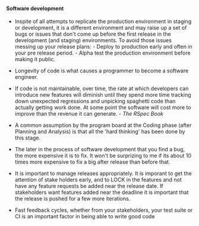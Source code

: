 #### Software development

- Inspite of all attempts to replicate the production environment in staging or development, it is a different environment and may raise up a set of bugs or issues that don't come up before the first release in the development (and staging) environments. To avoid those issues messing up your release plans: 
        - Deploy to production early and often in your pre release period.
        - Alpha test the production environment before making it public.

- Longevity of code is what causes a programmer to become a software engineer.

- If code is not maintainable, over time, the rate at which developers can introduce new features will diminish until they spend more time tracking down unexpected regressions and unpicking spaghetti code than actually getting work done. At some point the software will cost more to improve than the revenue it can generate. - _The RSpec Book_

- A common assumption by the program board at the Coding phase (after Planning and Analysis) is that all the 'hard thinking' has been done by this stage. 

- The later in the process of software development that you find a bug, the more expensive it is to fix. It won't be surprizing to me if its about 10 times more expensive to fix a big after release than before that. 

- It is important to manage releases appropriately. It is imporant to get the attention of stake holders early, and to LOCK in the features and not have any feature requests be added near the release date. If stakeholders want features added near the deadline it is important that the release is pushed for a few more iterations. 

- Fast feedback cycles, whether from your stakeholders, your test suite or CI is an important factor in being able to write good code
